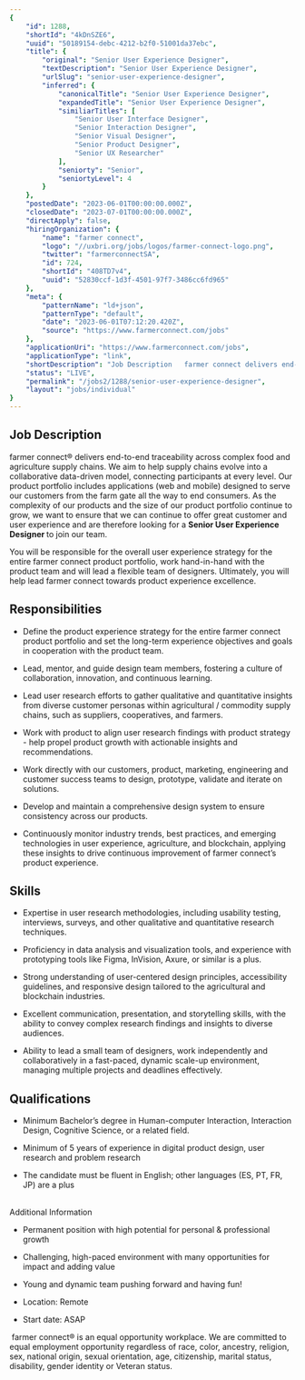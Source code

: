 ```yaml
---
{
	"id": 1288,
	"shortId": "4kDnSZE6",
	"uuid": "50189154-debc-4212-b2f0-51001da37ebc",
	"title": {
		"original": "Senior User Experience Designer",
		"textDescription": "Senior User Experience Designer",
		"urlSlug": "senior-user-experience-designer",
		"inferred": {
			"canonicalTitle": "Senior User Experience Designer",
			"expandedTitle": "Senior User Experience Designer",
			"similiarTitles": [
				"Senior User Interface Designer",
				"Senior Interaction Designer",
				"Senior Visual Designer",
				"Senior Product Designer",
				"Senior UX Researcher"
			],
			"seniorty": "Senior",
			"seniortyLevel": 4
		}
	},
	"postedDate": "2023-06-01T00:00:00.000Z",
	"closedDate": "2023-07-01T00:00:00.000Z",
	"directApply": false,
	"hiringOrganization": {
		"name": "farmer connect",
		"logo": "//uxbri.org/jobs/logos/farmer-connect-logo.png",
		"twitter": "farmerconnectSA",
		"id": 724,
		"shortId": "408TD7v4",
		"uuid": "52830ccf-1d3f-4501-97f7-3486cc6fd965"
	},
	"meta": {
		"patternName": "ld+json",
		"patternType": "default",
		"date": "2023-06-01T07:12:20.420Z",
		"source": "https://www.farmerconnect.com/jobs"
	},
	"applicationUri": "https://www.farmerconnect.com/jobs",
	"applicationType": "link",
	"shortDescription": "Job Description   farmer connect delivers end-to-end-- traceability across complex food and agriculture supply chains. We aim to help supply chains evolve into a collaborative data-driven- model,",
	"status": "LIVE",
	"permalink": "/jobs2/1288/senior-user-experience-designer",
	"layout": "jobs/individual"
}
---
```

<h2>Job Description&nbsp;&nbsp;</h2><p>farmer connect® delivers end-to-end traceability across complex food and agriculture supply chains. We aim to help supply chains evolve into a collaborative data-driven model, connecting participants at every level. Our product portfolio includes applications (web and mobile) designed to serve our customers from the farm gate all the way to end consumers. As the complexity of our products and the size of our product portfolio continue to grow, we want to ensure that we can continue to offer great customer and user experience&nbsp;and are therefore looking for a <strong>Senior User Experience Designer </strong>to join our team.&nbsp;</p><p>You will be responsible for the overall user experience strategy for the entire farmer connect product portfolio, work hand-in-hand with the product team and will lead a flexible team of designers. Ultimately, you will help lead farmer connect towards product experience excellence.&nbsp;</p><h2>Responsibilities&nbsp;</h2><ul><li><p>Define the product experience strategy for the entire farmer connect product portfolio and set the long-term experience objectives and goals in cooperation with the product team.&nbsp;</p></li><li><p>Lead, mentor, and guide design team members, fostering a culture of collaboration, innovation, and continuous learning.&nbsp;</p></li><li><p>Lead user research efforts to gather qualitative and quantitative insights from diverse customer personas within agricultural / commodity supply chains, such as suppliers, cooperatives, and farmers.&nbsp;</p></li></ul><ul><li><p>Work with product to align user research findings with product strategy - help propel product growth with actionable insights and recommendations.&nbsp;</p></li><li><p>Work directly with our customers, product, marketing, engineering and customer success teams to design, prototype, validate and iterate on solutions.&nbsp;</p></li><li><p>Develop and maintain a comprehensive design system to ensure consistency across our products.&nbsp;</p></li><li><p>Continuously monitor industry trends, best practices, and emerging technologies in user experience, agriculture, and blockchain, applying these insights to drive continuous improvement of farmer connect’s product experience.&nbsp;</p></li></ul><h2>Skills&nbsp;</h2><ul><li><p>Expertise in user research methodologies, including usability testing, interviews, surveys, and other qualitative and quantitative research techniques.&nbsp;</p></li><li><p>Proficiency in data analysis and visualization tools, and experience with prototyping tools like Figma, InVision, Axure, or similar is a plus.&nbsp;</p></li><li><p>Strong understanding of user-centered design principles, accessibility guidelines, and responsive design tailored to the agricultural and blockchain industries.&nbsp;</p></li><li><p>Excellent communication, presentation, and storytelling skills, with the ability to convey complex research findings and insights to diverse audiences.&nbsp;</p></li><li><p>Ability to lead a small team of designers, work independently and collaboratively in a fast-paced, dynamic scale-up environment, managing multiple projects and deadlines effectively.&nbsp;</p></li></ul><h2>Qualifications&nbsp;</h2><ul><li><p>Minimum Bachelor’s degree in Human-computer Interaction, Interaction Design, Cognitive Science, or a related field.&nbsp;</p></li><li><p>Minimum of 5 years of experience in digital product design, user research and problem research&nbsp;</p></li><li><p>The candidate must be fluent in English; other languages (ES, PT, FR, JP) are a plus&nbsp;<br><br></p></li></ul><p>Additional Information&nbsp;</p><ul><li><p>Permanent position with high potential for personal &amp; professional growth&nbsp;</p></li><li><p>Challenging, high-paced environment with many opportunities for impact and adding value&nbsp;</p></li><li><p>Young and dynamic team pushing forward and having fun!&nbsp;</p></li></ul><ul><li><p>Location: Remote&nbsp;</p></li><li><p>Start date: ASAP&nbsp;</p></li></ul><p>&nbsp;farmer connect® is an equal opportunity workplace. We are committed to equal employment opportunity regardless of race, color, ancestry, religion, sex, national origin, sexual orientation, age, citizenship, marital status, disability, gender identity or Veteran status.</p>
